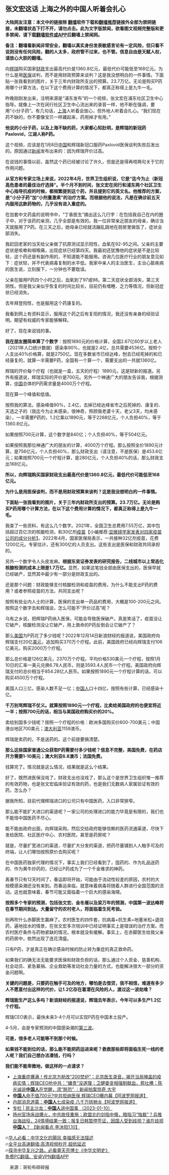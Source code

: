  <!-- 面包屑导航 --> <h2>张文宏这话 上海之外的中国人听着会扎心</h2> <p class="notice"><b>大陆网友注意：本文中的链接除 <a href="https://github.com/bannedbook/fanqiang" >翻墙</a>软件下载和<a href="https://github.com/killgcd/justmysocks/blob/master/README.md">翻墙推荐</a>链接外全部为禁网链接，未翻墙状态下打不开，请勿点击。此为文字版禁闻，欲看图文视频完整版和更多禁闻，请下载<a href="https://github.com/bannedbook/fanqiang">翻墙软件或APP</a>后翻墙上禁闻网。</p><p>备注：翻墙看新闻非常安全，翻墙以真实身份发表敏感言论有一定风险，但只看不说则没有任何风险，翻的人太多，政府管不过来，也不管。信息自由是天赋人权，请放心大胆的翻墙。</b></p>  <div class="entry"> <p id="summary">向<a href="https://www.bannedbook.org/bnews/tag/%e8%be%89%e7%91%9e/" class="st_tag internal_tag" rel="tag" title="标签 辉瑞 下的日志">辉瑞</a>购买国家<a href="https://www.bannedbook.org/bnews/tag/%E8%B4%A2%E6%94%BF/" class="st_tag internal_tag" rel="tag" title="标签 财政 下的日志">财政</a>支出最高代价是1360.8亿元，最低代价可能低至168亿元。为什么是用<a href="https://www.bannedbook.org/bnews/tag/%E5%8C%BB%E4%BF%9D/" class="st_tag internal_tag" rel="tag" title="标签 医保 下的日志">医保</a>谈判，而不是用财政预算来谈判？这是我没想明白的一件事情。下面贴一张我看到的图片，关于三年内财政所支出的预算。23.7万亿。无论是购买P药用哪个计算方法，在以下这个费用计算的情况下，都真正称得上是九牛一毛。</p> <p id="conimg">昨晚刚刚发出来，注明来源是“浦东发布”的一个视频，张文宏在浦东社区卫生中心指导。就像上一次在闵行社区卫生中心流出来的录音一样，他不断在强调，要用“小分子药”。有几句话，<a href="https://www.bannedbook.org/bnews/tag/%e4%b8%8a%e6%b5%b7/" class="st_tag internal_tag" rel="tag" title="标签 上海 下的日志">上海</a>人听着会放心，但外地人听着会扎心。“我们现在药不缺的，你不要像宝贝一样藏起来，药用掉才有用。”</p> <p><strong>他说的小分子药，以及上海不缺的药，大家都心知肚明，是辉瑞的新冠药Paxlovid，江湖人称P药。</strong></p> <p>这个视频，应该是在1月8日<span class='wp_keywordlink_affiliate'><a href="https://www.bannedbook.org/" title="中国" target="_blank">中国</a></span>和辉瑞新冠口服药Paxlovid医保谈判失败后发出的。原因通过<span class='wp_keywordlink_affiliate'><a href="https://www.bannedbook.org/" title="新闻">新闻</a></span>发布出来的：因为辉瑞开价过高。</p> <p>在说钱的事情以前，虽然这个药已经被讨论了许久，但是还是得再唠两句关于它的作用问题。</p> <p><strong>从官方和专家立场上来说，2022年4月，世界卫生组织说，它是“迄今为止（新冠高危患者的最佳治疗选择”。半个月不到时间，张文宏在闵行和浦东两个社区卫生中心指导抗疫的时候，都频繁提到这个药，并且提到它的英文名。他推荐的方案，是“小分子药”加“小剂量激素”的治疗方案。而根据他的说法，凡是在确诊前五天内服用这款药物的，几乎没有进入重症的。</strong></p> <p>在加套中文药盒的说明书中，“丁香医生”摘出这么几行字：在包括我自己在内的圈子中，对于该药的亲测，几乎全部是有效的。我一位非常亲近朋友的母亲，确诊当天就服用了P药。在三天之后，她母亲已经就活蹦乱跳地在厨房里做饭了，症状全部消失。</p> <p>我赶回老家的当天给父亲做了抗原测试显示阳性，血氧在92-95之间。父亲的主要症状是咳嗽和咽喉痛，出现症状已经第四天。我最初还犹豫他的症状是不是比较轻，这个药还是有副作用的，不知道能不能服用。咨询几位医疗行业的朋友意见如下：症状轻，并不代表病毒复制的水平低。我家中亲人的主治医生，主治心脏疾病的医生说，立刻服下，一分钟也不要耽误。</p> <p>父亲在服用P药四个小时之后，血氧到了97或98。第二天症状全部消失，第三天阴性。但是我父亲似乎恢复的时间比较长，目前仍有嗜睡、乏力等情况，但新冠症状已经消失。</p> <p>去年拜登阳性，也是服用这个药康复的。</p> <p>我看到网上有资料显示，服用这个药之后有复阳的情况，我还没有亲身的经验证明。期望有权威的专家能够解释。</p> <p>好了，现在来说钱的事。</p> <p><strong>我在朋友圈简单算了个数字</strong>：按照1890元的价格计算，全国2.67亿60岁以上老人（2021年人口统计数据）感染率90%，也就是2.4亿，总共需要4536亿。按照个人支出40%价格算，就是2750亿。现在多数省市已经达峰，刨去已经死掉的和已经康复的，就算一半需要P药，全国有一个算一个，需要支出的一共就1360亿。</p>  <p>辉瑞的开价每个疗程（也就是一盒，五天的疗程）1890元，这是财新的报道。另外有报道说，辉瑞实际的开价是700元。另外一个神通广大的朋友告诉我，根据测算，<a href="https://www.bannedbook.org/bnews/tag/%E4%B8%AD%E5%9B%BD/" class="st_tag internal_tag" rel="tag" title="标签 中国 下的日志">中国</a>总体的P药需求量是4000万个疗程。</p> <p>现在算一个峰值和低值。</p> <p>按照我的算法，感染峰值90%，2.4亿，去掉已经达峰省市之后死掉的、康复的、天选之子的（我迄今为止未感染，很神奇，照顾我老婆十天，老父3天，均未感染），一半需要P药的，1.2亿乘以1890元，等于2268亿元，个人负担40%，等于1360.8亿元。</p> <p>如果按照700元计算，这个数字是840亿；个人负担40%，等于504亿元。</p> <p>如果按照我那位神通广大的朋友的计算，4000万个疗程。那么按照全价1890元计算，是756亿元，个人负担40%，那么财政支出（请注意，不是医保）是453.6亿元；如果按照700元一个疗程计算，是280亿元，个人负担40%的话，那么财政支出168亿元。</p> <p><strong>所以，向辉瑞购买国家财政支出最高代价是1360.8亿元，最低代价可能低至168亿元。</strong></p> <p><strong>为什么是用医保谈判，而不是用财政预算来谈判？这是我没想明白的一件事情。</strong></p> <p><strong>下面贴一张我看到的图片，关于三年内财政所支出的预算。23.7万亿。无论是购买P药用哪个计算方法，在以下这个费用计算的情况下，都真正称得上是九牛一毛。</strong></p> <p>我查了一些资料，有这么几个数字。2021年，全国卫生总费用7.55万亿，其中包括超过百亿次的核酸检测，和30亿剂<span class='wp_keywordlink'><a href="https://www.bannedbook.org/bnews/topimagenews/20180408/925060.html" title="纪录片：恐怖的疫苗真相之谜" target="_blank">疫苗</a></span>【小编推荐:<a href='https://www.bannedbook.org/bnews/comments/20210902/1617622.html' target='_blank'>显微镜学家发表对四家疫苗公司的成分分析</a>】。2022年4月，国家医保局表示，一共接种32亿剂疫苗，花费1200亿元。专家估计，还有300亿的人员支出。这些支出是医保和财政共同承担的。</p> <p>另外一个数字令人头皮发麻。<strong>根据东吴证券发表的研究报告，二线城市以上常态化核酸检测的成本上限是1.7万亿。</strong>显然，如果这笔钱全部由医保支出的，医保早就已经破产，显然其中最少有一部分是财政支出的。</p> <p>还是那个问题：财政能够支付核酸检测和疫苗的费用，为什么不能支出P药的费用？或者参照疫苗的方法，共同支出呢？</p> <p>按照有些业内人士的计算，医保的支出单一药品的费用，大概是100-200元之间。按照这个数字去和辉瑞谈，怎么可能不“开价过高”呢？</p> <p>乌有之乡说，把辉瑞P药纳入医保，可能会导致医保破产。真是笑话了，疫苗没让它破产，核酸检测没让它破产，用上救命的P药反倒会让它破产了？</p>  <p>那么<a href="https://www.bannedbook.org/bnews/tag/%e7%be%8e%e5%9b%bd/" class="st_tag internal_tag" rel="tag" title="标签 美国 下的日志">美国</a>为P药花了多少钱呢？2022年12月14日新浪财经的报道说，美国政府向辉瑞支付20亿<a href="https://www.bannedbook.org/bnews/tag/%e7%be%8e%e5%85%83/" class="st_tag internal_tag" rel="tag" title="标签 美元 下的日志">美元</a>，追加购买370万个疗程。此前，美国政府已经向辉瑞支付106亿美元，购买2000万个疗程。</p> <p>那么总价格是126亿美元，2370万个疗程。平均价格530美元一个疗程，按照1月10日的汇率一美元兑换6.78人民币，则是3593.4人民币一个疗程。美国政府向辉瑞支付的总价相当于854.28亿人民币。如果按照1890元一个疗程计算的话，可以购买4500万个疗程。</p> <p>美国人口三亿，感染人数不足一亿；<a href="https://www.bannedbook.org/bnews/tag/%e4%b8%ad%e5%9b%bd%e4%ba%ba/" class="st_tag internal_tag" rel="tag" title="标签 中国人 下的日志">中国人</a>口十四亿，按照有些计算，已经感染十亿。</p> <p><strong>千万别骂辉瑞不仗义。就算按照1890元一个疗程，比卖给美国政府的也便宜将近一半；按照700元的话，相当与美国政府购买价的20%。</strong></p> <p>卖给别国多少钱呢？按照一个疗程的价格：欧洲多国购买价600-700美元；中国港台地区700美元；<a href="https://www.bannedbook.org/bnews/tag/%e6%be%b3%e5%a4%a7%e5%88%a9%e4%ba%9a/" class="st_tag internal_tag" rel="tag" title="标签 澳大利亚 下的日志">澳大利亚</a>1159澳币。</p> <p>辉瑞是卖药的，不是送药的。这个前提要搞清楚。</p> <p><strong>那么这些国家普通公众获取P药需要付多少钱呢？信息不完整，美国免费，在药店开方需要1-10美元；澳大利亚6.8澳币；法国免费。</strong></p> <p>钱算完了。情况就是这么情况，结果就是这么个结果。</p> <p>好了，既然进医保没戏了，财政支出也没戏了，那么这个是世界卫生组织惟一推荐的有效药物，也是张文宏临床验证有效的药，也是我们无数病人家属验证有效的药，怎么办？</p> <p>据我所知，目前代理辉瑞进口的公司只有中国医药，入口非常狭窄。</p> <p>那么能不能扩大进口的渠道呢？一家公司的处理进口的能力毕竟是有限的，我们也不能怪中国医药不尽心。</p> <p>能不能由政府出面，向辉瑞采购，然后交给政府能够信赖的医药流通渠道，尽快下发给医院、社区医疗中心、农村医院，甚至是药房呢？</p> <p>就是，尽量扩宽进口的渠道，尽量扩大分发的渠道，把药尽量铺到人人触手可及的终端，让人们哪怕按照原价去购买呢？</p>  <p>在中国医药独家代理的情况下，事实上我们已经看到了，囤药的、作为礼品送药的、作为黄牛炒药的，已经让P药成为了一个千金难求的神药。</p> <p>离春节只有12天时间了，春运即将开始，可能由于流动性较差的原因，农村的大规模感染潮还没有来到。而春运来临，就意味着病毒将随着人群进行全国范围的流动。这也就意味着，春节可能又面临着一个巨大的感染海啸。</p> <p><strong>按照多个专家的预测，包括张文宏、金冬雁以及梁万年的预测，中国第一波达峰将在春节期间到达。大量留守的农村老人，将面临着生死考验。</strong></p> <p>别再吹什么赤脚医生赢麻了。农村医生的四件套，抗病毒+抗生素+地塞米松+退烧药，遍地挂水的情景，在张文宏多次培训中已经证明事实上是错误的治疗方案。而农村医疗条件与药物紧缺的情况，根本就没有缓解。事实上，在赤脚医生给我父亲的药房中，依然出现了连花清瘟。</p> <p>只有P药，才是真正在确诊感染时候的防止转为重症的真正救命药。</p> <p>如果我们的确无法无能要求医保和财政负担的话，那么通过个人资金、慈善机构、社会动员、紧急募捐、企业救助等发动社会力量的方式，也能解决很大一部分的资金问题啊。</p> <p><strong>关键的问题是，只要药在触手可及的地方，哪怕是去借贷，我不相信，难道有多少人不愿意付出这样的代价，让1.2亿存在着潜在风险的人，渡过这一波劫难？</strong></p> <p><strong>辉瑞能生产这么多吗？新浪财经的报道说，辉瑞去年表示，今年可以多生产1.2亿个疗程。</strong></p> <p>辉瑞CEO表示，最快未来3-4个月可以实现P药在中国本土投产。</p> <p>4-5月，会是专家预测的中国感染潮的<span class='wp_keywordlink'><a href="https://www.bannedbook.org/forum2/topic1075.html" title="第三波——20世纪后期民主化浪潮" target="_blank">第三波</a></span>。</p> <p><strong>可是，很多老人可能等不到那个时候。</strong></p> <p><strong>如果钱不能到位的话，那么能不能把药运进来呢？救救那些即将面临生死一线的老人呢？我们自己想办法凑钱，行吗？</strong></p> <p><strong>我们能不能卑微地，做这样的一点请求？</strong></p>  <!--<div id="taboola-mid-1"></div>--><ul class='op-related-articles' title='相关阅读'> <li><a href='https://www.bannedbook.org/bnews/sohnews/20230111/1834964.html' target='_blank'>上海重症爆满！传北京方舱改“200焚炉”；北京医生录音，揭开当局掩盖的疫病实情；辉瑞CEO呛中共：“嫌贵”没道理；卫健委变相强制献血，惹吐槽；陈光诚说<b>中国人</b>在觉醒，须“脱恐” ｜新闻拍案惊奇 大宇</a></li> <li><a href='https://www.bannedbook.org/bnews/topimagenews/20230111/1834950.html' target='_blank'><b>中国人</b>命不值700元?中共拒纳医保 辉瑞CEO曝内幕【阿波罗网报道】</a></li> <li><a href='https://www.bannedbook.org/bnews/cnnews/20230111/1834942.html' target='_blank'>内部消息透露：<b>中国人</b>七成染疫 八千万转肺炎【阿波罗网报道】</a></li> <li><a href='https://www.bannedbook.org/bnews/ssgc/20230111/1834916.html' target='_blank'>专栏 | 民主沙龙：<b>中国人</b>讲中国事 （2023-01-10）</a></li> <li><a href='https://www.bannedbook.org/bnews/sohnews/20230111/1834901.html' target='_blank'>扬州官场床战爆火，中共故伎重施；欧盟北约剑指中俄，暗指习“独裁”？兵推台海战役，24情境结果一致；报复日韩暂停签证，因国人受到歧视？谁在歧视<b>中国人</b>？ 【新闻看点 李沐阳1.10】</a></li> </ul> <p class="texttj"> 🔥<a href="https://www.bannedbook.org/bnews/comments/20220220/1694796.html" target="_blank">华人必看：中华文化的飓风 幸福感无法描述</a><br/> 🔥<a href="https://github.com/bannedbook/fanqiang/wiki/V2ray%E6%9C%BA%E5%9C%BA" target="_blank">全平台高速翻墙:高清视频秒开,超低延迟</a><br/> 🔥<a href="https://www.bannedbook.org/bnews/comments/20220808/1768773.html" target="_blank">探寻中华复兴之路，必看章天亮博士《中华文明史》</a><br/> <a href="https://github.com/bannedbook/fanqiang/wiki/%E7%A6%81%E9%97%BB%E7%BD%91%E5%AE%89%E5%8D%93%E7%BF%BB%E5%A2%99%E6%96%B0%E9%97%BBAPP" target="_blank">免费PC翻墙、安卓VPN翻墙APP</a><br/> </p><p class="src-info">　来源：哥轮布碎碎报 </p><a name='sharetosocial'></a> <div style="margin-bottom:5px;padding-bottom:5px;clear:both"> <div id="archive-pix-1" class="banner-ads"> <!-- AuctionX Display platform tag START --> <div id="27602x728x90x621x_ADSLOT1" clicktrack="%%CLICK_URL_ESC%%"></div>  <!-- AuctionX Display platform tag END --> </div> <div id="archive-pix-2" class="banner-ads"> <!-- AuctionX Display platform tag START --> <div id="27556x300x250x621x_ADSLOT1" clicktrack="%%CLICK_URL_ESC%%" style="margin:0 auto;text-align:center"></div>  <!-- AuctionX Display platform tag END --> </div> </div>  <div id="archive-pix-1" class="banner-ads"> <!-- AuctionX Display platform tag START --> <div id="27603x728x90x621x_ADSLOT1" clicktrack="%%CLICK_URL_ESC%%"></div>  <!-- AuctionX Display platform tag END --> </div> </div><!--END ENTRY--> 
